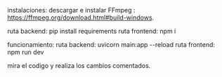 instalaciones:
descargar e instalar FFmpeg : https://ffmpeg.org/download.html#build-windows.

ruta backend: pip install requirements
ruta frontend: npm i

funcionamiento:
ruta backend: uvicorn main:app --reload
ruta frontend: npm run dev

mira el codigo y realiza los cambios comentados.

